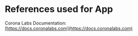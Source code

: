 # References used for App

Corona Labs Documentation:  
[https://docs.coronalabs.com](https://docs.coronalabs.com)  